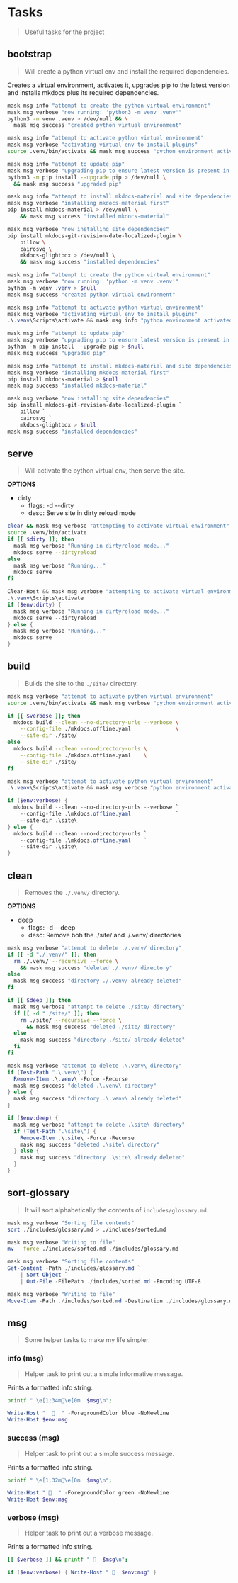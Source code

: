 # Tasks

> Useful tasks for the project

## bootstrap

> Will create a python virtual env and install the required dependencies.

Creates a virtual environment, activates it, upgrades pip to the latest version
and installs mkdocs plus its required dependencies.

```bash
mask msg info "attempt to create the python virtual environment"
mask msg verbose "now running: 'python3 -m venv .venv'"
python3 -m venv .venv > /dev/null && \
  mask msg success "created python virtual environment"

mask msg info "attempt to activate python virtual environment"
mask msg verbose "activating virtual env to install plugins"
source .venv/bin/activate && mask msg success "python environment activated"

mask msg info "attempt to update pip"
mask msg verbose "upgrading pip to ensure latest version is present in the env"
python3 -m pip install --upgrade pip > /dev/null \
  && mask msg success "upgraded pip"

mask msg info "attempt to install mkdocs-material and site dependencies"
mask msg verbose "installing mkdocs-material first"
pip install mkdocs-material > /dev/null \
    && mask msg success "installed mkdocs-material"

mask msg verbose "now installing site dependencies"
pip install mkdocs-git-revision-date-localized-plugin \
    pillow \
    cairosvg \
    mkdocs-glightbox > /dev/null \
    && mask msg success "installed dependencies"
```

```powershell
mask msg info "attempt to create the python virtual environment"
mask msg verbose "now running: 'python -m venv .venv'"
python -m venv .venv > $null
mask msg success "created python virtual environment"

mask msg info "attempt to activate python virtual environment"
mask msg verbose "activating virtual env to install plugins"
.\.venv\Scripts\activate && mask msg info "python environment activated"

mask msg info "attempt to update pip"
mask msg verbose "upgrading pip to ensure latest version is present in the env"
python -m pip install --upgrade pip > $null
mask msg success "upgraded pip"

mask msg info "attempt to install mkdocs-material and site dependencies"
mask msg verbose "installing mkdocs-material first"
pip install mkdocs-material > $null
mask msg success "installed mkdocs-material"

mask msg verbose "now installing site dependencies"
pip install mkdocs-git-revision-date-localized-plugin `
    pillow `
    cairosvg `
    mkdocs-glightbox > $null
mask msg success "installed dependencies"
```

## serve

> Will activate the python virtual env, then serve the site.

**OPTIONS**

* dirty
  * flags: -d --dirty
  * desc: Serve site in dirty reload mode

```bash
clear && mask msg verbose "attempting to activate virtual environment"
source .venv/bin/activate
if [[ $dirty ]]; then
  mask msg verbose "Running in dirtyreload mode..."
  mkdocs serve --dirtyreload
else
  mask msg verbose "Running..."
  mkdocs serve
fi
```

```powershell
Clear-Host && mask msg verbose "attempting to activate virtual environment"
.\.venv\Scripts\activate
if ($env:dirty) {
  mask msg verbose "Running in dirtyreload mode..."
  mkdocs serve --dirtyreload
} else {
  mask msg verbose "Running..."
  mkdocs serve
}
```

## build

> Builds the site to the `./site/` directory.

```bash
mask msg verbose "attempt to activate python virtual environment"
source .venv/bin/activate && mask msg verbose "python environment activated"

if [[ $verbose ]]; then
  mkdocs build --clean --no-directory-urls --verbose \
    --config-file ./mkdocs.offline.yaml              \
    --site-dir ./site/
else 
  mkdocs build --clean --no-directory-urls \
    --config-file ./mkdocs.offline.yaml    \
    --site-dir ./site/
fi
```

```powershell
mask msg verbose "attempt to activate python virtual environment"
.\.venv\Scripts\activate && mask msg verbose "python environment activated"

if ($env:verbose) {
  mkdocs build --clean --no-directory-urls --verbose `
    --config-file .\mkdocs.offline.yaml              `
    --site-dir .\site\
} else {
  mkdocs build --clean --no-directory-urls `
    --config-file .\mkdocs.offline.yaml    `
    --site-dir .\site\
}
```

## clean

> Removes the `./.venv/` directory.

**OPTIONS**

* deep
  * flags: -d --deep
  * desc: Remove boh the ./site/ and ./.venv/ directories

```bash
mask msg verbose "attempt to delete ./.venv/ directory"
if [[ -d "./.venv/" ]]; then
  rm ./.venv/ --recursive --force \
    && mask msg success "deleted ./.venv/ directory"
else
  mask msg success "directory ./.venv/ already deleted"
fi

if [[ $deep ]]; then
  mask msg verbose "attempt to delete ./site/ directory"
  if [[ -d "./site/" ]]; then
    rm ./site/ --recursive --force \
      && mask msg success "deleted ./site/ directory"
  else
    mask msg success "directory ./site/ already deleted"
  fi
fi
```

```powershell
mask msg verbose "attempt to delete .\.venv\ directory"
if (Test-Path ".\.venv\") {
  Remove-Item .\.venv\ -Force -Recurse
  mask msg success "deleted .\.venv\ directory"
} else {
  mask msg success "directory .\.venv\ already deleted"
}

if ($env:deep) {
  mask msg verbose "attempt to delete .\site\ directory"
  if (Test-Path ".\site\") {
    Remove-Item .\.site\ -Force -Recurse
    mask msg success "deleted .\site\ directory"
  } else {
    mask msg success "directory .\site\ already deleted"
  }
}
```

## sort-glossary

> It will sort alphabetically the contents of `includes/glossary.md`.

```bash
mask msg verbose "Sorting file contents"
sort ./includes/glossary.md > ./includes/sorted.md

mask msg verbose "Writing to file"
mv --force ./includes/sorted.md ./includes/glossary.md
```

```powershell
mask msg verbose "Sorting file contents"
Get-Content -Path ./includes/glossary.md `
    | Sort-Object `
    | Out-File -FilePath ./includes/sorted.md -Encoding UTF-8

mask msg verbose "Writing to file"
Move-Item -Path ./includes/sorted.md -Destination ./includes/glossary.md -Force
```

## msg

> Some helper tasks to make my life simpler.

### info (msg)

> Helper task to print out a simple informative message.

Prints a formatted info string.

```bash
printf " \e[1;34m\e[0m  $msg\n";
```

```powershell
Write-Host "    " -ForegroundColor blue -NoNewline
Write-Host $env:msg
```

### success (msg)

> Helper task to print out a simple success message.

Prints a formatted info string.

```bash
printf " \e[1;32m\e[0m  $msg\n";
```

```powershell
Write-Host "   " -ForegroundColor green -NoNewline
Write-Host $env:msg
```

### verbose (msg)

> Helper task to print out a verbose message.

Prints a formatted info string.

```bash
[[ $verbose ]] && printf "   $msg\n";
```

```powershell
if ($env:verbose) { Write-Host "   $env:msg" }
```
